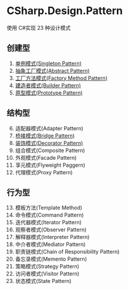 # CSharp.Design.Pattern

使用 C#实现 23 种设计模式

## 创建型

1. [单例模式(Singleton Pattern)](./Design.Pattern/Singleton/Singleton.cs)
2. [抽象工厂模式(Abstract Pattern)](./Design.Pattern/AbstractFactoryPattern)
3. [工厂方法模式(Factory Method Pattern)](./Design.Pattern/FactoryMethodPattern)
4. [建造者模式(Builder Pattern)](./Design.Pattern/BuilderPattern)
5. [原型模式(Prototype Pattern)](./Design.Pattern/PrototypePattern)

## 结构型

6. 适配器模式(Adapter Pattern)
7. [桥接模式(Bridge Pattern)](./Design.Pattern/BridgePattern)
8. [装饰模式(Decorator Pattern)](./Design.Pattern/DecoratorPattern)
9. 组合模式(Composite Pattern)
10. 外观模式(Facade Pattern)
11. 享元模式(Flyweight Paggern)
12. 代理模式(Proxy Pattern)

## 行为型

13. 模板方法(Template Method)
14. 命令模式(Command Pattern)
15. 迭代器模式(Iterator Pattern)
16. 观察者模式(Observer Pattern)
17. 解释器模式(Interpreter Pattern)
18. 中介者模式(Mediator Pattern)
19. 职责链模式(Chain of Responsibility Pattern)
20. 备忘录模式(Memento Pattern)
21. 策略模式(Strategy Pattern)
22. 访问者模式(Visitor Pattern)
23. 状态模式(State Pattern)
